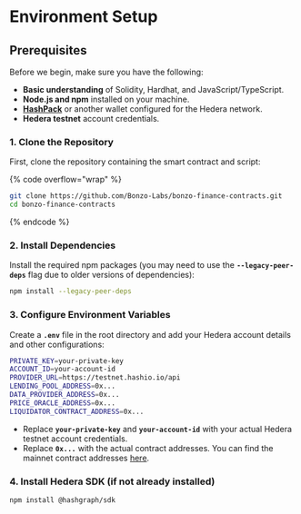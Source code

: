 # Environment Setup

## Prerequisites

Before we begin, make sure you have the following:

* **Basic understanding** of Solidity, Hardhat, and JavaScript/TypeScript.
* **Node.js and npm** installed on your machine.
* [**HashPack**](https://hashpack.app) or another wallet configured for the Hedera network.
* **Hedera testnet** account credentials.

### 1. Clone the Repository

First, clone the repository containing the smart contract and script:

{% code overflow="wrap" %}
```bash
git clone https://github.com/Bonzo-Labs/bonzo-finance-contracts.git
cd bonzo-finance-contracts
```
{% endcode %}

### 2. Install Dependencies

Install the required npm packages (you may need to use the **`--legacy-peer-deps`** flag due to older versions of dependencies):

```bash
npm install --legacy-peer-deps
```

### 3. Configure Environment Variables

Create a **`.env`** file in the root directory and add your Hedera account details and other configurations:

```bash
PRIVATE_KEY=your-private-key
ACCOUNT_ID=your-account-id
PROVIDER_URL=https://testnet.hashio.io/api
LENDING_POOL_ADDRESS=0x...
DATA_PROVIDER_ADDRESS=0x...
PRICE_ORACLE_ADDRESS=0x...
LIQUIDATOR_CONTRACT_ADDRESS=0x...
```

* Replace **`your-private-key`** and **`your-account-id`** with your actual Hedera testnet account credentials.
* Replace **`0x...`** with the actual contract addresses. You can find the mainnet contract addresses [here](https://docs.bonzo.finance/hub/developer/contract-deployments).

### 4. Install Hedera SDK (if not already installed)

```bash
npm install @hashgraph/sdk
```

